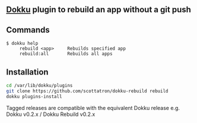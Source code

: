 ## [Dokku](https://github.com/progrium/dokku) plugin to rebuild an app without a git push

Commands
--------
```
$ dokku help
     rebuild <app>     Rebuilds specified app
     rebuild:all       Rebuilds all apps
```

Installation
------------
```bash
cd /var/lib/dokku/plugins
git clone https://github.com/scottatron/dokku-rebuild rebuild
dokku plugins-install
```

Tagged releases are compatible with the equivalent Dokku release e.g. Dokku v0.2.x / Dokku Rebuild v0.2.x
